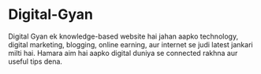 # Digital-Gyan
Digital Gyan ek knowledge-based website hai jahan aapko technology, digital marketing, blogging, online earning, aur internet se judi latest jankari milti hai. Hamara aim hai aapko digital duniya se connected rakhna aur useful tips dena.
